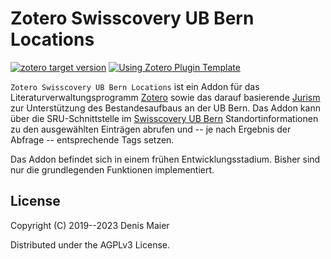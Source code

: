 # Zotero Swisscovery UB Bern Locations

[![zotero target version](https://img.shields.io/badge/Zotero-7-green?style=flat-square&logo=zotero&logoColor=CC2936)](https://www.zotero.org)
[![Using Zotero Plugin Template](https://img.shields.io/badge/Using-Zotero%20Plugin%20Template-blue?style=flat-square&logo=github)](https://github.com/windingwind/zotero-plugin-template)

`Zotero Swisscovery UB Bern Locations` ist ein Addon für das Literaturverwaltungsprogramm [Zotero](https://www.zotero.org/) sowie das darauf basierende [Jurism](https://juris-m.github.io/) zur Unterstützung des Bestandesaufbaus an der UB Bern. Das Addon kann über die SRU-Schnittstelle im [Swisscovery UB Bern](https://ubbern.swisscovery.slsp.ch/) Standortinformationen zu den ausgewählten Einträgen abrufen und -- je nach Ergebnis der Abfrage -- entsprechende Tags setzen. 

Das Addon befindet sich in einem frühen Entwicklungsstadium. Bisher sind nur die grundlegenden Funktionen implementiert.

## License

Copyright (C) 2019--2023 Denis Maier

Distributed under the AGPLv3 License.